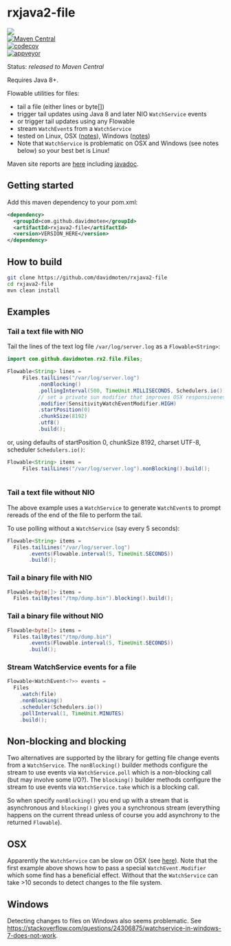 # rxjava2-file

<a href="https://travis-ci.org/davidmoten/rxjava2-file"><img src="https://travis-ci.org/davidmoten/rxjava2-file.svg"/></a><br/>
[![Maven Central](https://maven-badges.herokuapp.com/maven-central/com.github.davidmoten/rxjava2-file/badge.svg?style=flat)](https://maven-badges.herokuapp.com/maven-central/com.github.davidmoten/rxjava2-file)<br/>
[![codecov](https://codecov.io/gh/davidmoten/rxjava2-file/branch/master/graph/badge.svg)](https://codecov.io/gh/davidmoten/rxjava2-file)<br/>
[![appveyor](https://ci.appveyor.com/api/projects/status/github/davidmoten/rxjava2-file)](https://ci.appveyor.com/project/davidmoten/rxjava2-file)


Status: *released to Maven Central*

Requires Java 8+.

Flowable utilities for files:
* tail a file (either lines or byte[]) 
* trigger tail updates using Java 8 and later NIO ```WatchService``` events
* or trigger tail updates using any Flowable
* stream ```WatchEvent```s from a ```WatchService```
* tested on Linux, OSX ([notes](#osx)), Windows ([notes](#windows))
* Note that `WatchService` is problematic on OSX and Windows (see notes below) so your best bet is Linux!

Maven site reports are [here](https://davidmoten.github.io/rxjava2-file) including [javadoc](https://davidmoten.github.io/rxjava2-file/apidocs/index.html).

## Getting started
Add this maven dependency to your pom.xml:
```xml
<dependency>
  <groupId>com.github.davidmoten</groupId>
  <artifactId>rxjava2-file</artifactId>
  <version>VERSION_HERE</version>
</dependency>
```

## How to build

```bash
git clone https://github.com/davidmoten/rxjava2-file
cd rxjava2-file
mvn clean install 
```

## Examples

### Tail a text file with NIO

Tail the lines of the text log file ```/var/log/server.log``` as a ```Flowable<String>```:

```java
import com.github.davidmoten.rx2.file.Files;

Flowable<String> lines = 
     Files.tailLines("/var/log/server.log")
          .nonBlocking()
          .pollingInterval(500, TimeUnit.MILLISECONDS, Schedulers.io())
          // set a private sun modifier that improves OSX responsiveness
          .modifier(SensitivityWatchEventModifier.HIGH)
          .startPosition(0)
          .chunkSize(8192)
          .utf8()
          .build();
```
or, using defaults of startPosition 0, chunkSize 8192, charset UTF-8, scheduler `Schedulers.io()`:
```java
Flowable<String> items = 
     Files.tailLines("/var/log/server.log").nonBlocking().build();
	  
```
### Tail a text file without NIO

The above example uses a ```WatchService``` to generate ```WatchEvent```s to prompt rereads of the end of the file to perform the tail.

To use polling without a `WatchService` (say every 5 seconds):

```java
Flowable<String> items = 
  Files.tailLines("/var/log/server.log")
       .events(Flowable.interval(5, TimeUnit.SECONDS))
       .build();
```

### Tail a binary file with NIO
```java
Flowable<byte[]> items = 
  Files.tailBytes("/tmp/dump.bin").blocking().build();
```

### Tail a binary file without NIO
```java
Flowable<byte[]> items = 
  Files.tailBytes("/tmp/dump.bin")
       .events(Flowable.interval(5, TimeUnit.SECONDS))
       .build();
```

### Stream WatchService events for a file
```java
Flowable<WatchEvent<?>> events = 
  Files
    .watch(file)
    .nonBlocking()
    .scheduler(Schedulers.io())
    .pollInterval(1, TimeUnit.MINUTES)
    .build();
```
## Non-blocking and blocking
Two alternatives are supported by the library for getting file change events from a `WatchService`. The `nonBlocking()` builder methods configure the stream to use events via `WatchService.poll` which is a non-blocking call (but may involve some I/O?). The `blocking()` builder methods configure the stream to use events via `WatchService.take` which is a blocking call.

So when specify `nonBlocking()` you end up with a stream that is asynchronous and `blocking()` gives you a synchronous stream (everything happens on the current thread unless of course you add asynchrony to the returned `Flowable`).

## OSX
Apparently the `WatchService` can be slow on OSX (see [here](https://stackoverflow.com/questions/9588737/is-java-7-watchservice-slow-for-anyone-else)). Note that the first example above shows how to pass a special `WatchEvent.Modifier` which some find has a beneficial effect. Without that the `WatchService` can take >10 seconds to detect changes to the file system.

## Windows
Detecting changes to files on Windows also seems problematic. See https://stackoverflow.com/questions/24306875/watchservice-in-windows-7-does-not-work.

